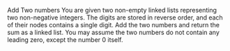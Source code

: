 Add Two numbers
You are given two non-empty linked lists representing two non-negative integers. 
The digits are stored in reverse order, and each of their nodes contains a single digit.
 Add the two numbers and return the sum as a linked list.
You may assume the two numbers do not contain any leading zero, except the number 0 itself.